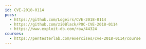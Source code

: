 ```yaml
---
id: CVE-2018-0114
pocs:
  - https://github.com/Logeirs/CVE-2018-0114
  - https://github.com/zi0Black/POC-CVE-2018-0114
  - https://www.exploit-db.com/raw/44324
courses:
  - https://pentesterlab.com/exercises/cve-2018-0114/course
---
```

